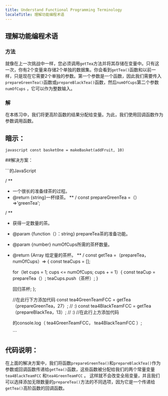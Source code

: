 ```yaml
---
title: Understand Functional Programming Terminology
localeTitle: 理解功能编程术语
---
```

## 理解功能编程术语

### 方法

就像在上一次挑战中一样，您必须调用`getTea`方法并将其存储在变量中。只有这一次，你有2个变量来存储2个单独的数据集。你会看到`getTea()`函数和以前一样，只是现在它需要2个单独的参数。第一个参数是一个函数，因此我们需要传入`prepareGreenTea()`函数或`prepareBlackTea()`函数，然后`numOfCups`第二个参数`numOfCups` ，它可以作为整数输入。

### 解

在本练习中，我们将更高阶函数的结果分配给变量。为此，我们使用回调函数作为参数调用函数。

## 暗示：

`javascript const basketOne = makeBasket(addFruit, 10)`

##解决方案：

\`\`\`的JavaScript

/ \*\*

*   一个很长的准备绿茶的过程。
*   @return {string}一杯绿茶。 \*\* / const prepareGreenTea =（）=>'greenTea';

/ \*\*

*   获得一定数量的茶。
    
*   @param {function（）：string} prepareTea茶的准备功能。
    
*   @param {number} numOfCups所需的茶杯数量。
    
*   @return {Array 给定量的茶杯。 \*\* / const getTea =（prepareTea，numOfCups）=> { const teaCups = \[\];
    
    for（let cups = 1; cups <= numOfCups; cups + = 1）{ const teaCup = prepareTea（）; teaCups.push（茶杯）; }
    
    回归茶杯; };
    
    //在此行下方添加代码 const tea4GreenTeamFCC = getTea（prepareGreenTea，27）; // :) const tea4BlackTeamFCC = getTea（prepareBlackTea，13）; // :) //在此行上方添加代码
    
    的console.log（ tea4GreenTeamFCC， tea4BlackTeamFCC ）;
    
    \`\`\`
    

## 代码说明：

在上面的解决方案中，我们将函数`prepareGreenTea()`和`prepareBlackTea()`作为参数或回调函数传递给`getTea()`函数，这些函数被分配给我们的两个常量变量`tea4BlackTeamFCC` 和`tea4GreenTeamFCC` 。 这样就不会改变全局变量，并且我们可以选择添加无限数量的`prepareTea()`方法的不同选项，因为它是一个传递给`getTea()`高阶函数的回调函数。